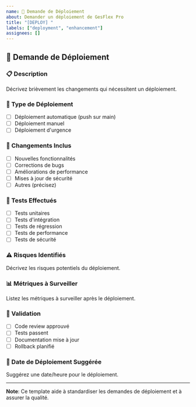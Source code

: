 ```yaml
---
name: 🚀 Demande de Déploiement
about: Demander un déploiement de GesFlex Pro
title: "[DEPLOY] "
labels: ["deployment", "enhancement"]
assignees: []
---
```


## 🚀 Demande de Déploiement

### 📋 Description
Décrivez brièvement les changements qui nécessitent un déploiement.

### 🔄 Type de Déploiement
- [ ] Déploiement automatique (push sur main)
- [ ] Déploiement manuel
- [ ] Déploiement d'urgence

### 📝 Changements Inclus
- [ ] Nouvelles fonctionnalités
- [ ] Corrections de bugs
- [ ] Améliorations de performance
- [ ] Mises à jour de sécurité
- [ ] Autres (précisez)

### 🧪 Tests Effectués
- [ ] Tests unitaires
- [ ] Tests d'intégration
- [ ] Tests de régression
- [ ] Tests de performance
- [ ] Tests de sécurité

### ⚠️ Risques Identifiés
Décrivez les risques potentiels du déploiement.

### 📊 Métriques à Surveiller
Listez les métriques à surveiller après le déploiement.

### 🎯 Validation
- [ ] Code review approuvé
- [ ] Tests passent
- [ ] Documentation mise à jour
- [ ] Rollback planifié

### 📅 Date de Déploiement Suggérée
Suggérez une date/heure pour le déploiement.

---

**Note**: Ce template aide à standardiser les demandes de déploiement et à assurer la qualité.
